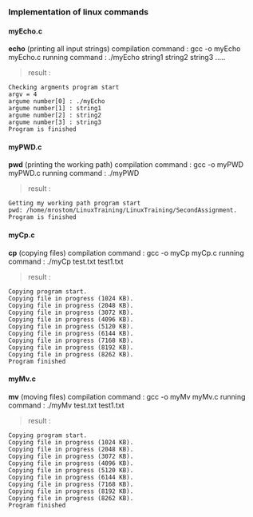 ### Implementation of linux commands
#### myEcho.c
**echo** (printing all input strings)
compilation command : gcc -o myEcho myEcho.c
running command : ./myEcho string1 string2 string3 .....
> result :
```
Checking argments program start
argv = 4
argume number[0] : ./myEcho
argume number[1] : string1
argume number[2] : string2
argume number[3] : string3
Program is finished
```

#### myPWD.c
**pwd** (printing the working path)
compilation command : gcc -o myPWD myPWD.c
running command : ./myPWD
> result :
```
Getting my working path program start
pwd: /home/mrostom/LinuxTraining/LinuxTraining/SecondAssignment.
Program is finished
```

#### myCp.c
**cp** (copying files)
compilation command : gcc -o myCp myCp.c
running command : ./myCp test.txt test1.txt
> result :
```
Copying program start.
Copying file in progress (1024 KB).
Copying file in progress (2048 KB).
Copying file in progress (3072 KB).
Copying file in progress (4096 KB).
Copying file in progress (5120 KB).
Copying file in progress (6144 KB).
Copying file in progress (7168 KB).
Copying file in progress (8192 KB).
Copying file in progress (8262 KB).
Program finished
```

#### myMv.c
**mv** (moving files)
compilation command : gcc -o myMv myMv.c
running command : ./myMv test.txt test1.txt
> result :
```
Copying program start.
Copying file in progress (1024 KB).
Copying file in progress (2048 KB).
Copying file in progress (3072 KB).
Copying file in progress (4096 KB).
Copying file in progress (5120 KB).
Copying file in progress (6144 KB).
Copying file in progress (7168 KB).
Copying file in progress (8192 KB).
Copying file in progress (8262 KB).
Program finished
```



